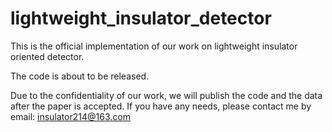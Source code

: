 # lightweight_insulator_detector

This is the official implementation of our work on lightweight insulator oriented detector.

The code is about to be released.

Due to the confidentiality of our work, we will publish the code and the data after the paper is accepted. If you have any needs, please contact me by email: insulator214@163.com
